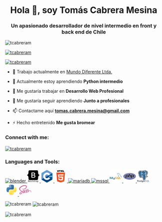 <h1 align="center">Hola 👋, soy Tomás Cabrera Mesina</h1>
<h3 align="center">Un apasionado desarrollador de nivel intermedio en front y back end de Chile</h3>

<p align="left"> <img src="https://images.squarespace-cdn.com/content/v1/60479868292a5d29e69ac6b9/023f904a-d3ca-496c-9afb-9745b2d7b503/Basics+of+Video+Coding.gif" alt="tcabreram" /> </p>

<p align="left"> <a href="https://github.com/ryo-ma/github-profile-trophy"><img src="https://github-profile-trophy.vercel.app/?username=tcabreram" alt="tcabreram" /></a> </p>

<p align="left"> <a href="https://twitter.com/tcabreram" target="blank"><img src="https://img.shields.io/twitter/follow/tcabreram?logo=twitter&style=for-the-badge" alt="tcabreram" /></a> </p>

- 🔭 Trabajo actualmente en [Mundo Diferente Ltda.](https://elearning.mundodiferente.cl/)

- 🌱 Actualmente estoy aprendiendo **Python intermedio**

- 👯 Me gustaría trabajar en **Desarrollo Web Profesional**

- 🤝 Me gustaría seguir aprendiendo **Junto a profesionales**

- 📫 Contactame aquí **tomas.cabrera.mesina@gmail.com**

- ⚡ Hecho entretenido **Me gusta bromear**

<h3 align="left">Connect with me:</h3>
<p align="left">
<a href="https://twitter.com/tcabreram" target="blank"><img align="center" src="https://raw.githubusercontent.com/rahuldkjain/github-profile-readme-generator/master/src/images/icons/Social/twitter.svg" alt="tcabreram" height="30" width="40" /></a>
</p>

<h3 align="left">Languages and Tools:</h3>
<p align="left"> <a href="https://www.blender.org/" target="_blank" rel="noreferrer"> <img src="https://download.blender.org/branding/community/blender_community_badge_white.svg" alt="blender" width="40" height="40"/> </a> <a href="https://getbootstrap.com" target="_blank" rel="noreferrer"> <img src="https://raw.githubusercontent.com/devicons/devicon/master/icons/bootstrap/bootstrap-plain-wordmark.svg" alt="bootstrap" width="40" height="40"/> </a> <a href="https://www.w3schools.com/cpp/" target="_blank" rel="noreferrer"> <img src="https://raw.githubusercontent.com/devicons/devicon/master/icons/cplusplus/cplusplus-original.svg" alt="cplusplus" width="40" height="40"/> </a> <a href="https://www.w3.org/html/" target="_blank" rel="noreferrer"> <img src="https://raw.githubusercontent.com/devicons/devicon/master/icons/html5/html5-original-wordmark.svg" alt="html5" width="40" height="40"/> </a> <a href="https://mariadb.org/" target="_blank" rel="noreferrer"> <img src="https://www.vectorlogo.zone/logos/mariadb/mariadb-icon.svg" alt="mariadb" width="40" height="40"/> </a> <a href="https://www.microsoft.com/en-us/sql-server" target="_blank" rel="noreferrer"> <img src="https://www.svgrepo.com/show/303229/microsoft-sql-server-logo.svg" alt="mssql" width="40" height="40"/> </a> <a href="https://www.mysql.com/" target="_blank" rel="noreferrer"> <img src="https://raw.githubusercontent.com/devicons/devicon/master/icons/mysql/mysql-original-wordmark.svg" alt="mysql" width="40" height="40"/> </a> <a href="https://www.php.net" target="_blank" rel="noreferrer"> <img src="https://raw.githubusercontent.com/devicons/devicon/master/icons/php/php-original.svg" alt="php" width="40" height="40"/> </a> <a href="https://www.postgresql.org" target="_blank" rel="noreferrer"> <img src="https://raw.githubusercontent.com/devicons/devicon/master/icons/postgresql/postgresql-original-wordmark.svg" alt="postgresql" width="40" height="40"/> </a> <a href="https://www.python.org" target="_blank" rel="noreferrer"> <img src="https://raw.githubusercontent.com/devicons/devicon/master/icons/python/python-original.svg" alt="python" width="40" height="40"/> </a> <a href="https://sass-lang.com" target="_blank" rel="noreferrer"> <img src="https://raw.githubusercontent.com/devicons/devicon/master/icons/sass/sass-original.svg" alt="sass" width="40" height="40"/> </a> </p>

<p><img align="left" src="https://github-readme-stats.vercel.app/api/top-langs?username=tcabreram&show_icons=true&locale=en&layout=compact" alt="tcabreram" /></p>

<p>&nbsp;<img align="center" src="https://github-readme-stats.vercel.app/api?username=tcabreram&show_icons=true&locale=en" alt="tcabreram" /></p>

<p><img align="center" src="https://github-readme-streak-stats.herokuapp.com/?user=tcabreram&" alt="tcabreram" /></p>
